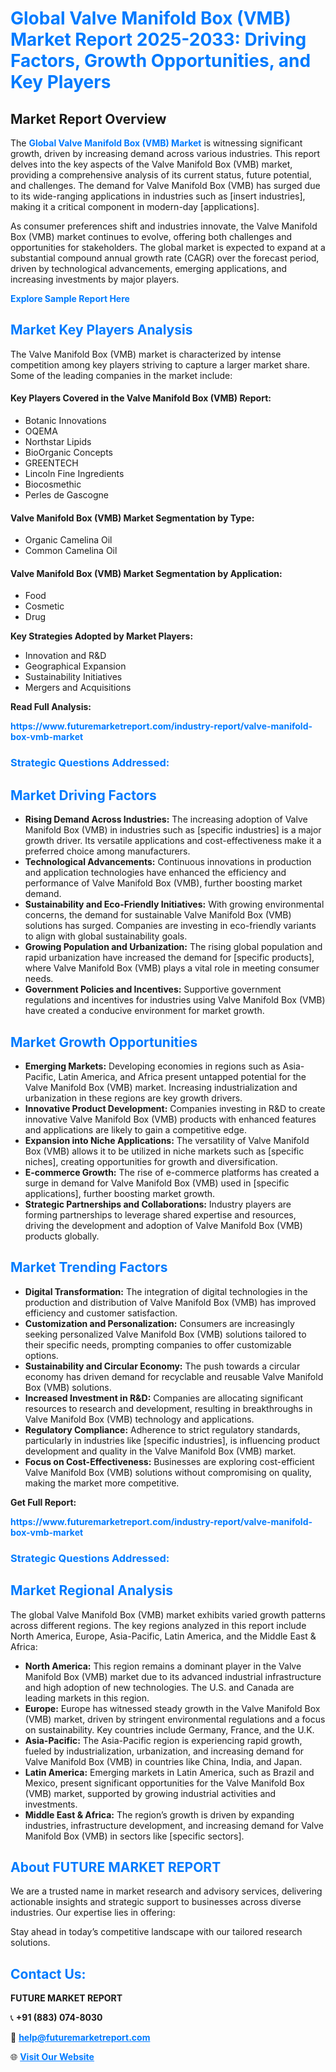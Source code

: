 <h1 style="color: #007BFF;">Global Valve Manifold Box (VMB) Market Report 2025-2033: Driving Factors, Growth Opportunities, and Key Players</h1>

<section id="overview">
<h2>Market Report Overview</h2>
<p>The <a href="https://www.futuremarketreport.com/industry-report/valve-manifold-box-vmb-market" style="color: #007BFF; text-decoration: none;"><strong>Global Valve Manifold Box (VMB) Market</strong></a> is witnessing significant growth, driven by increasing demand across various industries. This report delves into the key aspects of the Valve Manifold Box (VMB) market, providing a comprehensive analysis of its current status, future potential, and challenges. The demand for Valve Manifold Box (VMB) has surged due to its wide-ranging applications in industries such as [insert industries], making it a critical component in modern-day [applications].</p>
<p>As consumer preferences shift and industries innovate, the Valve Manifold Box (VMB) market continues to evolve, offering both challenges and opportunities for stakeholders. The global market is expected to expand at a substantial compound annual growth rate (CAGR) over the forecast period, driven by technological advancements, emerging applications, and increasing investments by major players.</p>
</section>

<section id="overview">
<p><a href="https://www.futuremarketreport.com/request-sample/reportId=31816" style="color: #007BFF; text-decoration: none;"><strong>Explore Sample Report Here</strong></a></p>
</section>

<section id="key-players">
<h2 style="color: #007BFF;">Market Key Players Analysis</h2>
<p>The Valve Manifold Box (VMB) market is characterized by intense competition among key players striving to capture a larger market share. Some of the leading companies in the market include:</p>
<h4>Key Players Covered in the Valve Manifold Box (VMB) Report:</h4>
<ul><li>Botanic Innovations</li><li>OQEMA</li><li>Northstar Lipids</li><li>BioOrganic Concepts</li><li>GREENTECH</li><li>Lincoln Fine Ingredients</li><li>Biocosmethic</li><li>Perles de Gascogne</li></ul>
<h4>Valve Manifold Box (VMB) Market Segmentation by Type:</h4>
<ul><li>Organic Camelina Oil</li><li>Common Camelina Oil</li></ul>

<h4>Valve Manifold Box (VMB) Market Segmentation by Application:</h4>
<ul><li>Food</li><li>Cosmetic</li><li>Drug</li></ul>
<p><strong>Key Strategies Adopted by Market Players:</strong></p>
<ul>
<li>Innovation and R&D</li>
<li>Geographical Expansion</li>
<li>Sustainability Initiatives</li>
<li>Mergers and Acquisitions</li>
</ul>
</section>

<section>
<p><strong>Read Full Analysis: </strong></p><a href="https://www.futuremarketreport.com/industry-report/valve-manifold-box-vmb-market" style="color: #007BFF; text-decoration: none;"><strong>https://www.futuremarketreport.com/industry-report/valve-manifold-box-vmb-market</strong></a>
<h3 style="color: #007BFF;">Strategic Questions Addressed:</h3>
</section>

<section id="driving-factors">
<h2 style="color: #007BFF;">Market Driving Factors</h2>
<ul>
<li><strong>Rising Demand Across Industries:</strong> The increasing adoption of Valve Manifold Box (VMB) in industries such as [specific industries] is a major growth driver. Its versatile applications and cost-effectiveness make it a preferred choice among manufacturers.</li>
<li><strong>Technological Advancements:</strong> Continuous innovations in production and application technologies have enhanced the efficiency and performance of Valve Manifold Box (VMB), further boosting market demand.</li>
<li><strong>Sustainability and Eco-Friendly Initiatives:</strong> With growing environmental concerns, the demand for sustainable Valve Manifold Box (VMB) solutions has surged. Companies are investing in eco-friendly variants to align with global sustainability goals.</li>
<li><strong>Growing Population and Urbanization:</strong> The rising global population and rapid urbanization have increased the demand for [specific products], where Valve Manifold Box (VMB) plays a vital role in meeting consumer needs.</li>
<li><strong>Government Policies and Incentives:</strong> Supportive government regulations and incentives for industries using Valve Manifold Box (VMB) have created a conducive environment for market growth.</li>
</ul>
</section>

<section id="growth-opportunities">
<h2 style="color: #007BFF;">Market Growth Opportunities</h2>
<ul>
<li><strong>Emerging Markets:</strong> Developing economies in regions such as Asia-Pacific, Latin America, and Africa present untapped potential for the Valve Manifold Box (VMB) market. Increasing industrialization and urbanization in these regions are key growth drivers.</li>
<li><strong>Innovative Product Development:</strong> Companies investing in R&D to create innovative Valve Manifold Box (VMB) products with enhanced features and applications are likely to gain a competitive edge.</li>
<li><strong>Expansion into Niche Applications:</strong> The versatility of Valve Manifold Box (VMB) allows it to be utilized in niche markets such as [specific niches], creating opportunities for growth and diversification.</li>
<li><strong>E-commerce Growth:</strong> The rise of e-commerce platforms has created a surge in demand for Valve Manifold Box (VMB) used in [specific applications], further boosting market growth.</li>
<li><strong>Strategic Partnerships and Collaborations:</strong> Industry players are forming partnerships to leverage shared expertise and resources, driving the development and adoption of Valve Manifold Box (VMB) products globally.</li>
</ul>
</section>

<section id="trending-factors">
<h2 style="color: #007BFF;">Market Trending Factors</h2>
<ul>
<li><strong>Digital Transformation:</strong> The integration of digital technologies in the production and distribution of Valve Manifold Box (VMB) has improved efficiency and customer satisfaction.</li>
<li><strong>Customization and Personalization:</strong> Consumers are increasingly seeking personalized Valve Manifold Box (VMB) solutions tailored to their specific needs, prompting companies to offer customizable options.</li>
<li><strong>Sustainability and Circular Economy:</strong> The push towards a circular economy has driven demand for recyclable and reusable Valve Manifold Box (VMB) solutions.</li>
<li><strong>Increased Investment in R&D:</strong> Companies are allocating significant resources to research and development, resulting in breakthroughs in Valve Manifold Box (VMB) technology and applications.</li>
<li><strong>Regulatory Compliance:</strong> Adherence to strict regulatory standards, particularly in industries like [specific industries], is influencing product development and quality in the Valve Manifold Box (VMB) market.</li>
<li><strong>Focus on Cost-Effectiveness:</strong> Businesses are exploring cost-efficient Valve Manifold Box (VMB) solutions without compromising on quality, making the market more competitive.</li>
</ul>
</section>

<section>
<p><strong>Get Full Report: </strong></p><a href="https://www.futuremarketreport.com/industry-report/valve-manifold-box-vmb-market" style="color: #007BFF; text-decoration: none;"><strong>https://www.futuremarketreport.com/industry-report/valve-manifold-box-vmb-market</strong></a>
<h3 style="color: #007BFF;">Strategic Questions Addressed:</h3>
</section>


<section id="regional-analysis">
<h2 style="color: #007BFF;">Market Regional Analysis</h2>
<p>The global Valve Manifold Box (VMB) market exhibits varied growth patterns across different regions. The key regions analyzed in this report include North America, Europe, Asia-Pacific, Latin America, and the Middle East & Africa:</p>
<ul>
<li><strong>North America:</strong> This region remains a dominant player in the Valve Manifold Box (VMB) market due to its advanced industrial infrastructure and high adoption of new technologies. The U.S. and Canada are leading markets in this region.</li>
<li><strong>Europe:</strong> Europe has witnessed steady growth in the Valve Manifold Box (VMB) market, driven by stringent environmental regulations and a focus on sustainability. Key countries include Germany, France, and the U.K.</li>
<li><strong>Asia-Pacific:</strong> The Asia-Pacific region is experiencing rapid growth, fueled by industrialization, urbanization, and increasing demand for Valve Manifold Box (VMB) in countries like China, India, and Japan.</li>
<li><strong>Latin America:</strong> Emerging markets in Latin America, such as Brazil and Mexico, present significant opportunities for the Valve Manifold Box (VMB) market, supported by growing industrial activities and investments.</li>
<li><strong>Middle East & Africa:</strong> The region’s growth is driven by expanding industries, infrastructure development, and increasing demand for Valve Manifold Box (VMB) in sectors like [specific sectors].</li>
</ul>
</section>

<footer>
<h2 style="color: #007BFF;">About FUTURE MARKET REPORT</h2>
<p>We are a trusted name in market research and advisory services, delivering actionable insights and strategic support to businesses across diverse industries. Our expertise lies in offering:</p>

<p>Stay ahead in today’s competitive landscape with our tailored research solutions.</p>

<h2 style="color: #007BFF;">Contact Us:</h2>
<p><strong>FUTURE MARKET REPORT</strong></p>
<p>📞 <strong>+91 (883) 074-8030</strong></p>
<p>📧 <strong><a href="mailto:help@futuremarketreport.com" style="color: #007BFF;">help@futuremarketreport.com</a></strong></p>
<p>🌐 <strong><a href="https://www.futuremarketreport.com/" style="color: #007BFF;">Visit Our Website</a></strong></p>
</footer>